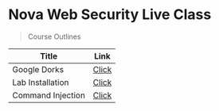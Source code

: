 # Nova Web Security Live Class
> Course Outlines 

| Title | Link |
|--|--|
| Google Dorks | [Click](https://github.com/yellphonenaing/WebHackingLiveClass/tree/main/GoogleDorks) |
| Lab Installation | [Click](https://github.com/yellphonenaing/WebHackingLiveClass/tree/main/LabInstallation) |
| Command Injection | [Click](https://github.com/yellphonenaing/WebHackingLiveClass/tree/main/CommandInjection) |

